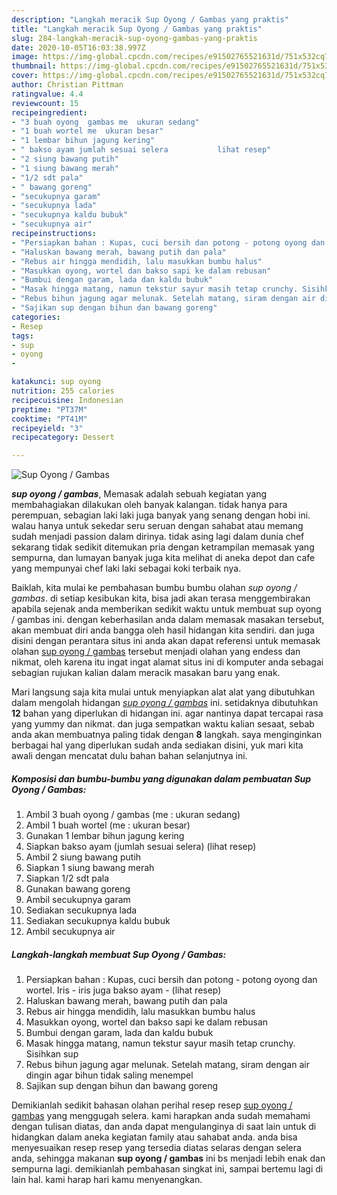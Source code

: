 ```yaml
---
description: "Langkah meracik Sup Oyong / Gambas yang praktis"
title: "Langkah meracik Sup Oyong / Gambas yang praktis"
slug: 284-langkah-meracik-sup-oyong-gambas-yang-praktis
date: 2020-10-05T16:03:38.997Z
image: https://img-global.cpcdn.com/recipes/e91502765521631d/751x532cq70/sup-oyong-gambas-foto-resep-utama.jpg
thumbnail: https://img-global.cpcdn.com/recipes/e91502765521631d/751x532cq70/sup-oyong-gambas-foto-resep-utama.jpg
cover: https://img-global.cpcdn.com/recipes/e91502765521631d/751x532cq70/sup-oyong-gambas-foto-resep-utama.jpg
author: Christian Pittman
ratingvalue: 4.4
reviewcount: 15
recipeingredient:
- "3 buah oyong  gambas me  ukuran sedang"
- "1 buah wortel me  ukuran besar"
- "1 lembar bihun jagung kering"
- " bakso ayam jumlah sesuai selera           lihat resep"
- "2 siung bawang putih"
- "1 siung bawang merah"
- "1/2 sdt pala"
- " bawang goreng"
- "secukupnya garam"
- "secukupnya lada"
- "secukupnya kaldu bubuk"
- "secukupnya air"
recipeinstructions:
- "Persiapkan bahan : Kupas, cuci bersih dan potong - potong oyong dan wortel. Iris - iris juga bakso ayam             (lihat resep)"
- "Haluskan bawang merah, bawang putih dan pala"
- "Rebus air hingga mendidih, lalu masukkan bumbu halus"
- "Masukkan oyong, wortel dan bakso sapi ke dalam rebusan"
- "Bumbui dengan garam, lada dan kaldu bubuk"
- "Masak hingga matang, namun tekstur sayur masih tetap crunchy. Sisihkan sup"
- "Rebus bihun jagung agar melunak. Setelah matang, siram dengan air dingin agar bihun tidak saling menempel"
- "Sajikan sup dengan bihun dan bawang goreng"
categories:
- Resep
tags:
- sup
- oyong
- 

katakunci: sup oyong  
nutrition: 255 calories
recipecuisine: Indonesian
preptime: "PT37M"
cooktime: "PT41M"
recipeyield: "3"
recipecategory: Dessert

---
```



![Sup Oyong / Gambas](https://img-global.cpcdn.com/recipes/e91502765521631d/751x532cq70/sup-oyong-gambas-foto-resep-utama.jpg)

<b><i>sup oyong / gambas</i></b>, Memasak adalah sebuah kegiatan yang membahagiakan dilakukan oleh banyak kalangan. tidak hanya para perempuan, sebagian laki laki juga banyak yang senang dengan hobi ini. walau hanya untuk sekedar seru seruan dengan sahabat atau memang sudah menjadi passion dalam dirinya. tidak asing lagi dalam dunia chef sekarang tidak sedikit ditemukan pria dengan ketrampilan memasak yang sempurna, dan lumayan banyak juga kita melihat di aneka depot dan cafe yang mempunyai chef laki laki sebagai koki terbaik nya.



Baiklah, kita mulai ke pembahasan bumbu bumbu olahan <i>sup oyong / gambas</i>. di setiap kesibukan kita, bisa jadi akan terasa menggembirakan apabila sejenak anda memberikan sedikit waktu untuk membuat sup oyong / gambas ini. dengan keberhasilan anda dalam memasak masakan tersebut, akan membuat diri anda bangga oleh hasil hidangan kita sendiri. dan juga disini dengan perantara situs ini anda akan dapat referensi untuk memasak olahan <u>sup oyong / gambas</u> tersebut menjadi olahan yang endess dan nikmat, oleh karena itu ingat ingat alamat situs ini di komputer anda sebagai sebagian rujukan kalian dalam meracik masakan baru yang enak.


Mari langsung saja kita mulai untuk menyiapkan alat alat yang dibutuhkan dalam mengolah hidangan <u><i>sup oyong / gambas</i></u> ini. setidaknya dibutuhkan <b>12</b> bahan yang diperlukan di hidangan ini. agar nantinya dapat tercapai rasa yang yummy dan nikmat. dan juga sempatkan waktu kalian sesaat, sebab anda akan membuatnya paling tidak dengan <b>8</b> langkah. saya menginginkan berbagai hal yang diperlukan sudah anda sediakan disini, yuk mari kita awali dengan mencatat dulu bahan bahan selanjutnya ini.

<!--inarticleads1-->

##### Komposisi dan bumbu-bumbu yang digunakan dalam pembuatan Sup Oyong / Gambas:

1. Ambil 3 buah oyong / gambas (me : ukuran sedang)
1. Ambil 1 buah wortel (me : ukuran besar)
1. Gunakan 1 lembar bihun jagung kering
1. Siapkan  bakso ayam (jumlah sesuai selera)           (lihat resep)
1. Ambil 2 siung bawang putih
1. Siapkan 1 siung bawang merah
1. Siapkan 1/2 sdt pala
1. Gunakan  bawang goreng
1. Ambil secukupnya garam
1. Sediakan secukupnya lada
1. Sediakan secukupnya kaldu bubuk
1. Ambil secukupnya air




<!--inarticleads2-->

##### Langkah-langkah membuat Sup Oyong / Gambas:

1. Persiapkan bahan : Kupas, cuci bersih dan potong - potong oyong dan wortel. Iris - iris juga bakso ayam -             (lihat resep)
1. Haluskan bawang merah, bawang putih dan pala
1. Rebus air hingga mendidih, lalu masukkan bumbu halus
1. Masukkan oyong, wortel dan bakso sapi ke dalam rebusan
1. Bumbui dengan garam, lada dan kaldu bubuk
1. Masak hingga matang, namun tekstur sayur masih tetap crunchy. Sisihkan sup
1. Rebus bihun jagung agar melunak. Setelah matang, siram dengan air dingin agar bihun tidak saling menempel
1. Sajikan sup dengan bihun dan bawang goreng




Demikianlah sedikit bahasan olahan perihal resep resep <u>sup oyong / gambas</u> yang menggugah selera. kami harapkan anda sudah memahami dengan tulisan diatas, dan anda dapat mengulanginya di saat lain untuk di hidangkan dalam aneka kegiatan family atau sahabat anda. anda bisa menyesuaikan resep resep yang tersedia diatas selaras dengan selera anda, sehingga makanan <b>sup oyong / gambas</b> ini bs menjadi lebih enak dan sempurna lagi. demikianlah pembahasan singkat ini, sampai bertemu lagi di lain hal. kami harap hari kamu menyenangkan.
